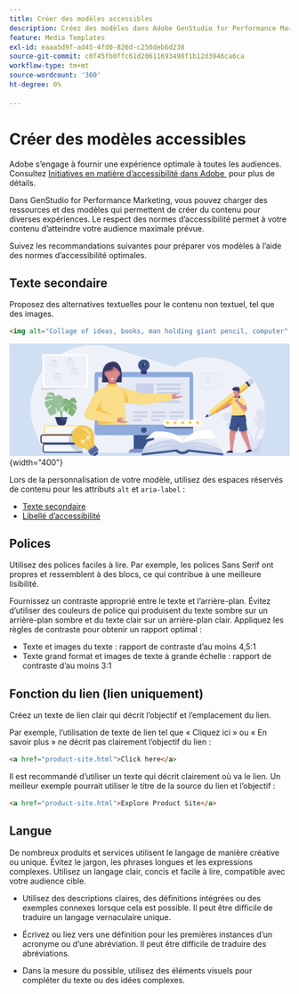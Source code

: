 ```yaml
---
title: Créer des modèles accessibles
description: Créez des modèles dans Adobe GenStudio for Performance Marketing capables d’atteindre une plus grande partie de votre audience et de fournir une expérience optimale.
feature: Media Templates
exl-id: eaaa5d9f-ad45-4fd0-826d-c250deb6d238
source-git-commit: c0f45fb0ffc61d20611693498f1b12d3946ca6ca
workflow-type: tm+mt
source-wordcount: '360'
ht-degree: 0%

---
```


# Créer des modèles accessibles

Adobe s’engage à fournir une expérience optimale à toutes les audiences. Consultez [&#x200B; Initiatives en matière d’accessibilité dans Adobe &#x200B;](https://www.adobe.com/trust/accessibility/initiatives.html) pour plus de détails.

Dans GenStudio for Performance Marketing, vous pouvez charger des ressources et des modèles qui permettent de créer du contenu pour diverses expériences. Le respect des normes d’accessibilité permet à votre contenu d’atteindre votre audience maximale prévue.

Suivez les recommandations suivantes pour préparer vos modèles à l’aide des normes d’accessibilité optimales.

## Texte secondaire

Proposez des alternatives textuelles pour le contenu non textuel, tel que des images.

```html
<img alt="Collage of ideas, books, man holding giant pencil, computer" src="card-create-assets.png">
```

![Collage d&#39;idées, livres, homme tenant crayon géant, ordinateur](/help/assets/card-create-assets.png){width="400"}

Lors de la personnalisation de votre modèle, utilisez des espaces réservés de contenu pour les attributs `alt` et `aria-label` :

- [Texte secondaire](/help/user-guide/content/customize-template.md#alternative-text)
- [Libellé d’accessibilité](/help/user-guide/content/customize-template.md#accessibility-label)

## Polices

Utilisez des polices faciles à lire. Par exemple, les polices Sans Serif ont propres et ressemblent à des blocs, ce qui contribue à une meilleure lisibilité.

Fournissez un contraste approprié entre le texte et l’arrière-plan. Évitez d’utiliser des couleurs de police qui produisent du texte sombre sur un arrière-plan sombre et du texte clair sur un arrière-plan clair. Appliquez les règles de contraste pour obtenir un rapport optimal :

- Texte et images du texte : rapport de contraste d’au moins 4,5:1
- Texte grand format et images de texte à grande échelle : rapport de contraste d’au moins 3:1

## Fonction du lien (lien uniquement)

Créez un texte de lien clair qui décrit l’objectif et l’emplacement du lien.

Par exemple, l’utilisation de texte de lien tel que « Cliquez ici » ou « En savoir plus » ne décrit pas clairement l’objectif du lien :

```html
<a href="product-site.html">Click here</a>
```

Il est recommandé d’utiliser un texte qui décrit clairement où va le lien. Un meilleur exemple pourrait utiliser le titre de la source du lien et l’objectif :

```html
<a href="product-site.html">Explore Product Site</a>
```

## Langue

De nombreux produits et services utilisent le langage de manière créative ou unique. Évitez le jargon, les phrases longues et les expressions complexes. Utilisez un langage clair, concis et facile à lire, compatible avec votre audience cible.

- Utilisez des descriptions claires, des définitions intégrées ou des exemples connexes lorsque cela est possible. Il peut être difficile de traduire un langage vernaculaire unique.

- Écrivez ou liez vers une définition pour les premières instances d’un acronyme ou d’une abréviation. Il peut être difficile de traduire des abréviations.

- Dans la mesure du possible, utilisez des éléments visuels pour compléter du texte ou des idées complexes.
